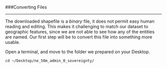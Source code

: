 ###Converting Files

-----

The downloaded shapefile is a *binary* file, it does not permit easy human reading and editing. This makes it challenging to match our dataset to geographic features, since we are not able to see how any of the entities are named. Our first step will be to convert this file into something more usable.

Open a terminal, and move to the folder we prepared on your Desktop.

```cd ~/Desktop/ne_50m_admin_0_sovereignty/```



